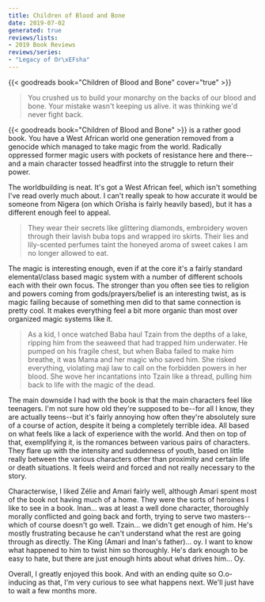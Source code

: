```yaml
---
title: Children of Blood and Bone
date: 2019-07-02
generated: true
reviews/lists:
- 2019 Book Reviews
reviews/series:
- "Legacy of Or\xEFsha"
---
```

{{< goodreads book="Children of Blood and Bone" cover="true" >}}

> You crushed us to build your monarchy on the backs of our blood and bone. Your mistake wasn't keeping us alive. it was thinking we'd never fight back.

{{< goodreads book="Children of Blood and Bone" >}} is a rather good book. You have a West African world one generation removed from a genocide which managed to take magic from the world. Radically oppressed former magic users with pockets of resistance here and there--and a main character tossed headfirst into the struggle to return their power.  

<!--more-->

The worldbuilding is neat. It's got a West African feel, which isn't something I've read overly much about. I can't really speak to how accurate it would be someone from Nigera (on which Orïsha is fairly heavily based), but it has a different enough feel to appeal.  

> They wear their secrets like glittering diamonds, embroidery woven through their lavish buba tops and wrapped iro skirts. Their lies and lily-scented perfumes taint the honeyed aroma of sweet cakes I am no longer allowed to eat.

The magic is interesting enough, even if at the core it's a fairly standard elemental/class based magic system with a number of different schools each with their own focus. The stronger than you often see ties to religion and powers coming from gods/prayers/belief is an interesting twist, as is magic failing because of something men did to that same connection is pretty cool. It makes everything feel a bit more organic than most over organized magic systems like it.  

> As a kid, I once watched Baba haul Tzain from the depths of a lake, ripping him from the seaweed that had trapped him underwater. He pumped on his fragile chest, but when Baba failed to make him breathe, it was Mama and her magic who saved him. She risked everything, violating maji law to call on the forbidden powers in her blood. She wove her incantations into Tzain like a thread, pulling him back to life with the magic of the dead.

The main downside I had with the book is that the main characters feel like teenagers. I'm not sure how old they're supposed to be--for all I know, they are actually teens--but it's fairly annoying how often they're absolutely sure of a course of action, despite it being a completely terrible idea. All based on what feels like a lack of experience with the world. And then on top of that, exemplifying it, is the romances between various pairs of characters. They flare up with the intensity and suddenness of youth, based on little really between the various characters other than proximity and certain life or death situations. It feels weird and forced and not really necessary to the story.  

Characterwise, I liked Zélie and Amari fairly well, although Amari spent most of the book not having much of a home. They were the sorts of heroines I like to see in a book. Inan... was at least a well done character, thoroughly morally conflicted and going back and forth, trying to serve two masters-- which of course doesn't go well. Tzain... we didn't get enough of him. He's mostly frustrating because he can't understand what the rest are going through as directly. The King (Amari and Inan's father)... oy. I want to know what happened to him to twist him so thoroughly. He's dark enough to be easy to hate, but there are just enough hints about what drives him... Oy.  

Overall, I greatly enjoyed this book. And with an ending quite so O.o-inducing as that, I'm very curious to see what happens next. We'll just have to wait a few months more.  


